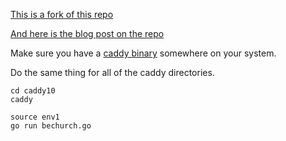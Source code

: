 
[This is a fork of this repo](https://github.com/bechurch/reverse-proxy-demo)

[And here is the blog post on the repo](https://hackernoon.com/writing-a-reverse-proxy-in-just-one-line-with-go-c1edfa78c84b)

Make sure you have a
[caddy binary](https://github.com/mholt/caddy/releases)
somewhere on your system.

Do the same thing for all of the caddy directories.

```
cd caddy10
caddy
```

```
source env1
go run bechurch.go
```
